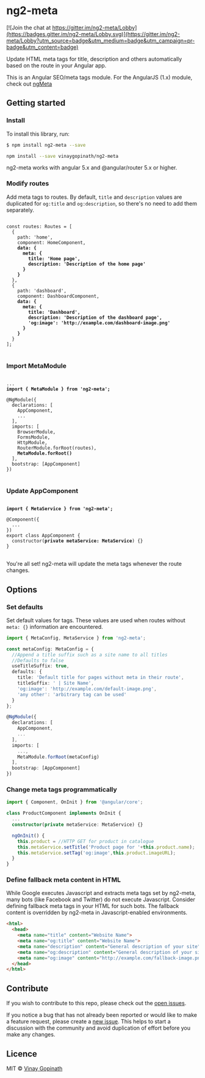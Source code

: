 # ng2-meta

[![Join the chat at https://gitter.im/ng2-meta/Lobby](https://badges.gitter.im/ng2-meta/Lobby.svg)](https://gitter.im/ng2-meta/Lobby?utm_source=badge&utm_medium=badge&utm_campaign=pr-badge&utm_content=badge)

Update HTML meta tags for title, description and others automatically based on the route in your Angular app.

This is an Angular SEO/meta tags module. For the AngularJS (1.x) module, check out [ngMeta](https://github.com/vinaygopinath/ngMeta)

## Getting started

### Install
To install this library, run:

```bash
$ npm install ng2-meta --save
```

```bash
npm install --save vinaygopinath/ng2-meta
```

ng2-meta works with angular 5.x and @angular/router 5.x or higher.

### Modify routes

Add meta tags to routes. By default, `title` and `description` values are duplicated for `og:title` and `og:description`, so there's no need to add them separately.
<pre>
<code>
const routes: Routes = [
  {
    path: 'home',
    component: HomeComponent,
    <strong>data: {
      meta: {
        title: 'Home page',
        description: 'Description of the home page'
      }
    }</strong>
  },
  {
    path: 'dashboard',
    component: DashboardComponent,
    <strong>data: {
      meta: {
        title: 'Dashboard',
        description: 'Description of the dashboard page',
        'og:image': 'http://example.com/dashboard-image.png'
      }
    }</strong>
  }
];
</code>
</pre>

### Import MetaModule

<pre>
<code>
...
<strong>import { MetaModule } from 'ng2-meta';</strong>

@NgModule({
  declarations: [
    AppComponent,
    ...
  ],
  imports: [
    BrowserModule,
    FormsModule,
    HttpModule,
    RouterModule.forRoot(routes),
    <strong>MetaModule.forRoot()</strong>
  ],
  bootstrap: [AppComponent]
})
</code>
</pre>

### Update AppComponent

<pre>
<code>
<strong>import { MetaService } from 'ng2-meta';</strong>

@Component({
  ...
})
export class AppComponent {
  constructor(<strong>private metaService: MetaService</strong>) {}
}
</code>
</pre>

You're all set! ng2-meta will update the meta tags whenever the route changes.

## Options

### Set defaults

Set default values for tags. These values are used when routes without `meta: {}` information are encountered.
```typescript
import { MetaConfig, MetaService } from 'ng2-meta';

const metaConfig: MetaConfig = {
  //Append a title suffix such as a site name to all titles
  //Defaults to false
  useTitleSuffix: true,
  defaults: {
    title: 'Default title for pages without meta in their route',
    titleSuffix: ' | Site Name',
    'og:image': 'http://example.com/default-image.png',
    'any other': 'arbitrary tag can be used'
  }
};

@NgModule({
  declarations: [
    AppComponent,
    ...
  ],
  imports: [
    ...,
    MetaModule.forRoot(metaConfig)
  ],
  bootstrap: [AppComponent]
})

```

### Change meta tags programmatically
```typescript
import { Component, OnInit } from '@angular/core';

class ProductComponent implements OnInit {
  ...
  constructor(private metaService: MetaService) {}

  ngOnInit() {
    this.product = //HTTP GET for product in catalogue
    this.metaService.setTitle('Product page for '+this.product.name);
    this.metaService.setTag('og:image',this.product.imageURL);
  }
}
```

### Define fallback meta content in HTML
While Google executes Javascript and extracts meta tags set by ng2-meta, many bots (like Facebook and Twitter) do not execute Javascript. Consider defining fallback meta tags in your HTML for such bots. The fallback content is overridden by ng2-meta in Javascript-enabled environments.

```html
<html>
  <head>
    <meta name="title" content="Website Name">
    <meta name="og:title" content="Website Name">
    <meta name="description" content="General description of your site">
    <meta name="og:description" content="General description of your site">
    <meta name="og:image" content="http://example.com/fallback-image.png">
  </head>
</html>
```

## Contribute

If you wish to contribute to this repo, please check out the [open issues](https://github.com/vinaygopinath/ng2-meta/issues).

If you notice a bug that has not already been reported or would like to make a feature request, please create a [new issue](https://github.com/vinaygopinath/ng2-meta/issues/new). This helps to start a discussion with the community and avoid duplication of effort before you make any changes.

## Licence

MIT © [Vinay Gopinath](http://vinaygopinath.me)
